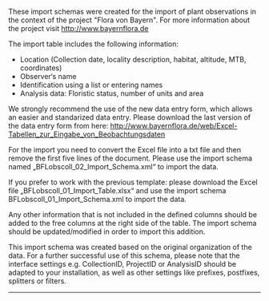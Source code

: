 These import schemas were created for the import of plant observations in the context of the project "Flora von Bayern". For more information about the project visit http://www.bayernflora.de

The import table includes the following information:

- Location (Collection date, locality description, habitat, altitude, MTB, coordinates)
- Observer‘s name
- Identification using a list or entering names
- Analysis data: Floristic status, number of units and area

We strongly recommend the use of the new data entry form, which allows an easier and standarized data entry. Please download the last version of the data entry form from here: 
http://www.bayernflora.de/web/Excel-Tabellen_zur_Eingabe_von_Beobachtungsdaten

For the import you need to convert the Excel file into a txt file and then remove the first five lines of the document. Please use the import schema named „BFLobscoll_02_Import_Schema.xml“ to import the data.

If you prefer to work with the previous template: please download the Excel file „BFLobscoll_01_Import_Table.xlsx“ and use the import schema BFLobscoll_01_Import_Schema.xml to import the data.

Any other information that is not included in the defined columns should be added to the free columns at the right side of the table. The import schema should be updated/modified in order to import this addition.

This import schema was created based on the original organization of the data. For a further successful use of this schema, please note that the interface settings e.g. CollectionID, ProjectID or AnalysisID should be adapted to your installation, as well as other settings like prefixes, postfixes, splitters or filters.


<hr /><br /><span style="    font-size: 12pt; font-family: Arial">
